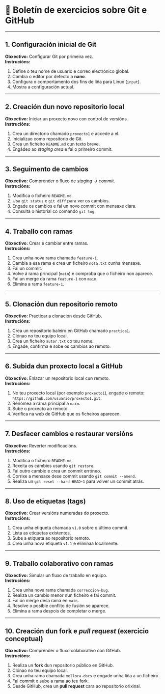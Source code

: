 # 🧾 Boletín de exercicios sobre Git e GitHub

---

## 1. Configuración inicial de Git
**Obxectivo:** Configurar Git por primeira vez.  
**Instrucións:**
1. Define o teu nome de usuario e correo electrónico global.  
2. Cambia o editor por defecto a **nano**.  
3. Configura o comportamento dos fins de liña para Linux (`input`).  
4. Mostra a configuración actual.

---

## 2. Creación dun novo repositorio local
**Obxectivo:** Iniciar un proxecto novo con control de versións.  
**Instrucións:**
1. Crea un directorio chamado `proxecto1` e accede a el.  
2. Inicialízao como repositorio de Git.  
3. Crea un ficheiro `README.md` cun texto breve.  
4. Engádeo ao *staging area* e fai o primeiro commit.

---

## 3. Seguimento de cambios
**Obxectivo:** Comprender o fluxo de *staging → commit*.  
**Instrucións:**
1. Modifica o ficheiro `README.md`.  
2. Usa `git status` e `git diff` para ver os cambios.  
3. Engade os cambios e fai un novo commit con mensaxe clara.  
4. Consulta o historial co comando `git log`.

---

## 4. Traballo con ramas
**Obxectivo:** Crear e cambiar entre ramas.  
**Instrucións:**
1. Crea unha nova rama chamada `feature-1`.  
2. Cambia a esa rama e crea un ficheiro `nota.txt` cunha mensaxe.  
3. Fai un commit.  
4. Volve á rama principal (`main`) e comproba que o ficheiro non aparece.  
5. Fai un merge da rama `feature-1` con `main`.  
6. Elimina a rama `feature-1`.

---

## 5. Clonación dun repositorio remoto
**Obxectivo:** Practicar a clonación desde GitHub.  
**Instrucións:**
1. Crea un repositorio baleiro en GitHub chamado `practica1`.  
2. Clónao no teu equipo local.  
3. Crea un ficheiro `autor.txt` co teu nome.  
4. Engade, confirma e sobe os cambios ao remoto.

---

## 6. Subida dun proxecto local a GitHub
**Obxectivo:** Enlazar un repositorio local cun remoto.  
**Instrucións:**
1. No teu proxecto local (por exemplo `proxecto1`), engade o remoto:  
   `https://github.com/usuario/proxecto1.git`.  
2. Renomea a rama principal a `main`.  
3. Sube o proxecto ao remoto.  
4. Verifica na web de GitHub que os ficheiros aparecen.

---

## 7. Desfacer cambios e restaurar versións
**Obxectivo:** Reverter modificacións.  
**Instrucións:**
1. Modifica o ficheiro `README.md`.  
2. Rexeita os cambios usando `git restore`.  
3. Fai outro cambio e crea un commit erróneo.  
4. Corrixe a mensaxe dese commit usando `git commit --amend`.  
5. Realiza un `git reset --hard HEAD~1` para volver un commit atrás.

---

## 8. Uso de etiquetas (tags)
**Obxectivo:** Crear versións numeradas do proxecto.  
**Instrucións:**
1. Crea unha etiqueta chamada `v1.0` sobre o último commit.  
2. Lista as etiquetas existentes.  
3. Sube a etiqueta ao repositorio remoto.  
4. Crea unha nova etiqueta `v1.1` e elimínaa localmente.

---

## 9. Traballo colaborativo con ramas
**Obxectivo:** Simular un fluxo de traballo en equipo.  
**Instrucións:**
1. Crea unha nova rama chamada `correccion-bug`.  
2. Realiza un cambio menor nun ficheiro e fai commit.  
3. Fai un merge desa rama en `main`.  
4. Resolve o posible conflito de fusión se aparece.  
5. Elimina a rama despois de completar o merge.

---

## 10. Creación dun fork e *pull request* (exercicio conceptual)
**Obxectivo:** Comprender o fluxo colaborativo con GitHub.  
**Instrucións:**
1. Realiza un **fork** dun repositorio público en GitHub.  
2. Clónao no teu equipo local.  
3. Crea unha rama chamada `mellora-docs` e engade unha liña a un ficheiro.  
4. Fai commit e sube a rama ao teu fork.  
5. Desde GitHub, crea un **pull request** cara ao repositorio orixinal.  
